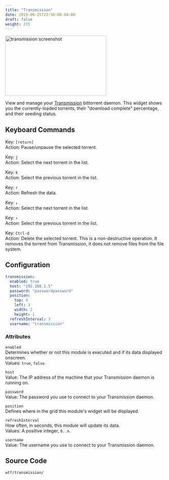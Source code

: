 ```yaml
---
title: "Transmission"
date: 2019-06-25T23:56:08-04:00
draft: false
weight: 235
---
```


<img class="screenshot" src="/imgs/modules/transmission.png" width="320" height="190" alt="transmission screenshot" />

View and manage your [Transmission](https://transmissionbt.com) bittorrent daemon. This widget shows you the currently-loaded 
torrents, their "download complete" percentage, and their seeding status.

## Keyboard Commands

<span class="caption">Key:</span> `[return]` <br />
<span class="caption">Action:</span> Pause/unpause the selected torrent.

<span class="caption">Key:</span> `j` <br />
<span class="caption">Action:</span> Select the next torrent in the list.

<span class="caption">Key:</span> `k` <br />
<span class="caption">Action:</span> Select the previous torrent in the list.

<span class="caption">Key:</span> `r` <br />
<span class="caption">Action:</span> Refresh the data.

<span class="caption">Key:</span> `↓` <br />
<span class="caption">Action:</span> Select the next torrent in the list.

<span class="caption">Key:</span> `↑` <br />
<span class="caption">Action:</span> Select the previous torrent in the list.

<span class="caption">Key:</span> `Ctrl-d` <br />
<span class="caption">Action:</span> Delete the selected torrent. This is a non-destructive operation. It removes the torrent from Transmission, it does not remove files from the file system.

## Configuration

```yaml
transmission:
  enabled: true
  host: "192.168.1.5"
  password: "passwordpassword"
  position:
    top: 4
    left: 3
    width: 2
    height: 1
  refreshInterval: 3
  username: "transmission"
```

### Attributes

`enabled` <br />
Determines whether or not this module is executed and if its data displayed onscreen. <br />
Values: `true`, `false`.

`host` <br />
Value: The IP address of the machine that your Transmission daemon is running on.

`password` <br />
Value: The password you use to connect to your Transmission daemon.

`position` <br />
Defines where in the grid this module's widget will be displayed. <br />

`refreshInterval` <br />
How often, in seconds, this module will update its data. <br />
Values: A positive integer, `0..n`.

`username` <br />
Value: The username you use to connect to your Transmission daemon.

## Source Code

```bash
wtf/transmission/
```